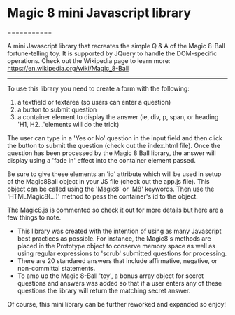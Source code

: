 # Magic 8 mini Javascript library

===========

A mini Javascript library that recreates the simple Q &amp; A of the Magic 8-Ball fortune-telling toy. It is supported by JQuery to handle the DOM-specific operations. Check out the Wikipedia page to learn more: https://en.wikipedia.org/wiki/Magic_8-Ball

------------
To use this library you need to create a form with the following:

1. a textfield or textarea (so users can enter a question) 
2. a button to submit question
3. a container element to display the answer (ie, div, p, span, or heading 'H1, H2...'elements will do the trick)

The user can type in a 'Yes or No' question in the input field and then click the button to submit the question (check out the index.html file). Once the question has been processed by the Magic 8 Ball library, the answer will display using a 'fade in' effect into the container element passed.

Be sure to give these elements an 'id' attribute which will be used in setup of the Magic8Ball object in your JS file (check out the app.js file). This object can be called using the 'Magic8' or 'M8' keywords. Then use the 'HTMLMagic8(...)' method to pass the container's id to the object.  

The Magic8.js is commented so check it out for more details but here are a few things to note.

- This library was created with the intention of using as many Javascript best practices as possible. For instance, the Magic8's methods are placed in the Prototype object to conserve memory space as well as using regular expressions to 'scrub' submitted questions for processing. 
- There are 20 standared answers that include affirmative, negative, or non-committal statements. 
- To amp up the Magic 8-Ball 'toy', a bonus array object for secret questions and answers was added so that if a user enters any of these questions the library will return the matching secret answer. 

Of course, this mini library can be further reworked and expanded so enjoy!

